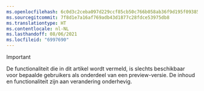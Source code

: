 ```yaml
---
ms.openlocfilehash: 6c0d3c2ceba097d229ccf85cb50c766b058ab36f9d195f093855d62a5b510abe
ms.sourcegitcommit: 7f8d1e7a16af769adb43d1877c28fdce53975db8
ms.translationtype: HT
ms.contentlocale: nl-NL
ms.lasthandoff: 08/06/2021
ms.locfileid: "6997690"
---
```

> [!IMPORTANT]
> De functionaliteit die in dit artikel wordt vermeld, is slechts beschikbaar voor bepaalde gebruikers als onderdeel van een preview-versie. De inhoud en functionaliteit zijn aan verandering onderhevig. 
